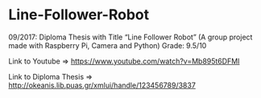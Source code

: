 # Line-Follower-Robot
09/2017: Diploma Thesis with Title “Line Follower Robot” (A group project made with Raspberry Pi, Camera and Python) Grade: 9.5/10

Link to Youtube => https://www.youtube.com/watch?v=Mb895t6DFMI

Link to Diploma Thesis => http://okeanis.lib.puas.gr/xmlui/handle/123456789/3837
